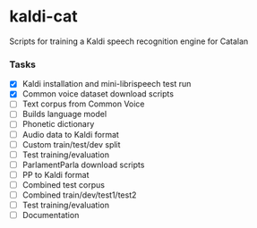 # kaldi-cat
Scripts for training a Kaldi speech recognition engine for Catalan

### Tasks

- [x] Kaldi installation and mini-librispeech test run
- [x] Common voice dataset download scripts
- [ ] Text corpus from Common Voice
- [ ] Builds language model
- [ ] Phonetic dictionary
- [ ] Audio data to Kaldi format
- [ ] Custom train/test/dev split
- [ ] Test training/evaluation
- [ ] ParlamentParla download scripts
- [ ] PP to Kaldi format
- [ ] Combined test corpus
- [ ] Combined train/dev/test1/test2
- [ ] Test training/evaluation
- [ ] Documentation 
